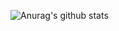 ![Anurag's github stats](https://github-readme-stats.vercel.app/api?username=FateXz&show_icons=true&theme=gruvbox)
